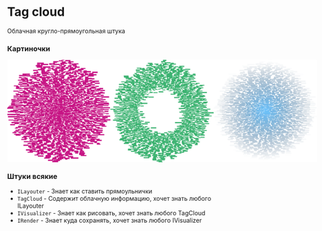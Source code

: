 # Tag cloud
Облачная кругло-прямоугольная штука

### Картиночки

<div style="display: flex">
  <img src="https://github.com/Folleach/tdd/blob/images/cs/Images/solid.png" width="240" />
  <img src="https://github.com/Folleach/tdd/blob/images/cs/Images/ring.png" width="240" />
  <img src="https://github.com/Folleach/tdd/blob/images/cs/Images/distance.png" width="240" />
</div>

### Штуки всякие
* `ILayouter` - Знает как ставить прямоульнички
* `TagCloud` - Содержит облачную информацию, хочет знать любого ILayouter
* `IVisualizer` - Знает как рисовать, хочет знать любого TagCloud
* `IRender` - Знает куда сохранять, хочет знать любого IVisualizer
